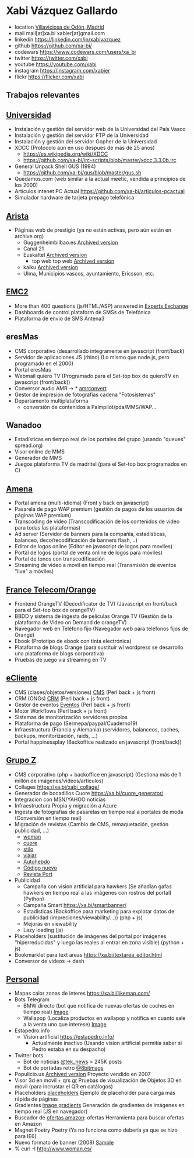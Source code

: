 # Xabi Vázquez Gallardo

* location  [Villaviciosa de Odón, Madrid](https://goo.gl/maps/py1YfEb9Jot)
* mail      mail[at]xa.bi xabier[at]gmail.com
* linkedin  https://linkedin.com/in/xabivazquez
* github    https://github.com/xa-bi/
* codewars  https://www.codewars.com/users/xa_bi
* twitter   https://twitter.com/xabi
* youtube   https://youtube.com/xabi
* instagram https://instagram.com/xabier
* flickr    https://flicker.com/xabi

## Trabajos relevantes

## [Universidad](https://www.ehu.eus/es/web/informatika-fakultatea)

- Instalación y gestión del servidor web de la Universidad del País Vasco
- Instalación y gestión del servidor FTP de la Universidad
- Instalación y gestión del servidor Gopher de la Universidad
- XDCC (Protocolo aún en uso despues de más de 25 años)
  - https://es.wikipedia.org/wiki/XDCC
  - https://github.com/xa-bi/irc-scripts/blob/master/xdcc.3.3.0b.irc
- General Unpack Shell GUS (1994)
  - https://github.com/xa-bi/gus/blob/master/gus.sh
- Quedamos.com (web similar a la actual meetic, vendida a principios de los 2000)
- Artículos intenet PC Actual https://github.com/xa-bi/articulos-pcactual
- Simulador hardware de tarjeta prepago telefónica

## [Arista](http://www.arista.es/)

- Páginas web de prestigio (ya no están activas, pero aún están en archive.org)
  - Guggenheimbilbao.es [Archived version](https://web.archive.org/web/20000229224931/http://www.guggenheim-bilbao.es:80/idioma.htm)
  - Canal 21 
  - Euskaltel [Archived version](https://web.archive.org/web/19990508225830/http://www.euskaltel.es:80/caste/home.htm)
    - top web top web [Archived version](https://web.archive.org/web/20000229100556/http://www.euskaltel.es:80/caste/topweb/topwebf.htm)
  - kaiku [Archived version](https://web.archive.org/web/20001206213500/http://www.kaiku.es:80/il/caste/kaiku/home.htm)
  - Ulma, Municipios vascos, ayuntamiento, Ericsson, etc.

## [EMC2](http://emc2.es/)

- More than 400 questions (js/HTML/ASP) answered in [Experts Exchange](https://www.experts-exchange.com/members/xabi.html)
- Dashboards de control plataform de SMSs de Telefónica
- Plataforma de envio de SMS Antena3

## eresMas

- CMS corporativo (desarrollado integramente en javascript (front/back)
- Servidor de aplicaciones JS (rhino) (Lo mismo que node.js, pero programado en el 2000)
- Portal eresMas
- Webmail quiero TV (Programado para el Set-top box de quieroTV en javascript (front/back))
- Conversor audio AMR -> * [amrconvert](https://github.com/xa-bi/amrconvert)
- Gestor de impresión de fotografias cadena "Fotosistemas"
- Departamento multiplataforma
  - conversión de contenidos a Palmpilot/pda/MMS/WAP...

## Wanadoo

- Estadísticas en tiempo real de los portales del grupo (usando "queues" spread.org)
- Visor online de MMS
- Generador de MMS
- Juegos plataforma TV de madritel (para el Set-top box programados en C)

## [Amena](https://www.amena.com/)

- Portal amena (multi-idioma) (Front y back en javascript)
- Pasarela de pago WAP premium (gestión de pagos de los usuarios de páginas WAP premium)
- Transcoding de video (Transcodificación de los contenidos de video para todas las plataformas)
- Ad server (Servidor de banners para la compañia, estadísticas, balanceo, deco/recodificación de banners flash, ..)
- Editor de logos online (Editor en javascript de logos para moviles)
- Portal de logos (portal de venta online de logos para móviles)
- Portal de tonos con transcodificación
- Streaming de video a movil en tiempo real (Transmisión de eventos "live" a móviles)

## [France Telecom/Orange](https://orange.es/)

- Frontend OrangeTV (Decodificator de TV) (Javascript en front/back para el Set-top box de orangeTV)
- BBDD y sistema de ingesta de películas Orange TV (Gestión de la plataforma de Video on Demand de orangeTV)
- Navegador web en Teléfono fijo (Navegador web para telefonos fijos de Orange)
- Ebook (Prototipo de ebook con tinta electrónica)
- Plataforma de blogs Orange (para sustituir wl wordpress se desarrollo una plataforma de blogs corporativa)
- Pruebas de juego via streaming en TV

## [eCliente](https://www.ecliente.com/)

- CMS (clases/objetos/versiones) [CMS](https://www.ecliente.com/productos/gestorweb/) (Perl back + js front)
- CRM (ONGs) [CRM](https://www.ecliente.com/productos/australia/) (Perl back + js front)
- Gestor de eventos [Eventos](https://www.ecliente.com/productos/eventos/) (Perl back + js front)
- Motor Workflows (Perl back + js front)
- Sistemas de monitorización servidores propios
- Plataforma de pago (Sermepa/paypal/Cuaderno19)
- Infraestructura (Francia y Alemania) (servidores, balanceos, caches, backups, monitorización, raids, ...)
- Portal happinessplay (Backoffice realizado en javascript (front/back))

## [Grupo Z](http://www.grupozeta.es/)

- CMS corporativo (php + backoffice en javascript) (Gestiona más de 1 millón de imágenes/videos/artículos)
- Collages https://xa.bi/xabi_collage/
- Generador de bocadillos Cuore https://xa.bi/cuore_generator/
- Integracion con MSN/YAHOO noticias
- Infraestructura Propia y migración a Azure
- Ingesta de fotografias de pasarelas en tiempo real a portales de moda (Conversión en tiempo real)
- Migración de revistas (Cambio de CMS, remaquetación, gestión publicidad, ...)
  - [woman](https://www.woman.es/)
  - [cuore](https://www.cuore.es/)
  - [stilo](https://www.stilo.es/)
  - [viajar](https://viajar.elperiodico.com/)
  - [Autohebdo](https://www.autohebdosport.es/)
  - [Código nuevo](https://www.codigonuevo.com/)
  - [Revista Port](https://www.elperiodico.com/es/port/)
- Publicidad
  - Campaña con vision artificial para hawkers (Se añadían gafas hawkers en tiempo real a las imágenes con rostros del portal) (Python)
  - Campaña Smart https://xa.bi/smartbanner/
  - Estadísticas (Backoffice para marketing para explotar datos de publicidad (impreciones/viewability/...)) (php + js)
  - Mejoras en viewability
  - Lazy loading (js)
- Placeholders (sustitución de imágenes del portal por imágenes "hiperreducidas" y luego las reales al entrar en zona visible) (python + js)
- Bookmarklet para text areas https://xa.bi/textarea_editor.html
- Conversor de videos -> dash

## [Personal](https://xa.bi)

- Mapas calor zonas de interes https://xa.bi/likemap.com/
- Bots Telegram
  - BMW directo (bot que notifica de nuevas ofertas de coches en tiempo real) [Image](https://github.com/xa-bi/works/blob/master/bmw.png)
  - Wallapop (Localiza productos en wallapop y notifica en cuanto sale a la venta uno que interese) [Image](https://github.com/xa-bi/works/blob/master/wallapop.png)
- Estapedro.info
  - Vision artificial https://estapedro.info/
    - Actualmente inactivo (Usando vision artificial permitía saber si Pedro estaba en su despacho)
- Twitter bots
  - Bot de noticias [@tek_news](https://twitter.com/tek_news) > 245K posts
  - Bot de portadas retro [@8bitmags](https://twitter.com/8bitmags)
- Populicio.us [Archived version](https://web.archive.org/web/20061216124927/http://populicio.us:80/) Proyecto vendido en 2007
- Visor 3d en movil + qrs [qr](https://xa.bi/qr/) Pruebas de visualización de Objetos 3D en movil (para incrustar el QR en catálogos)
- Placeholders [placeholders](https://xa.bi/placeholder/) Ejemplo de placeholder para carga más rápida de páginas
- Gradientes [image gradients](https://xa.bi/gradient/) Generación de gradientes de imágenes en tiempo real (JS en navegador)
- Buscador de [ofertas amazon](https://xa.bi/amazon/): ofertas Herramienta para buscar ofertas en Amazon
- Magnet Poetry Poetry (Ya no funciona como debería ya que se hizo para IE6)
- Nuevo formato de banner (2008) [Sample](https://xa.bi/new_banner.html)
- % curl -I http://www.woman.es/
